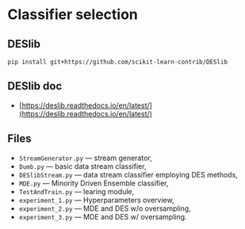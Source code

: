 # Classifier selection

## DESlib

`pip install git+https://github.com/scikit-learn-contrib/DESlib`

## DESlib doc

- [https://deslib.readthedocs.io/en/latest/](https://deslib.readthedocs.io/en/latest/)

## Files

- `StreamGenerator.py` — stream generator,
- `Dumb.py`            — basic data stream classifier,
- `DESlibStream.py`    — data stream classifier employing DES methods,
- `MDE.py`             — Minority Driven Ensemble classifier,
- `TestAndTrain.py`    — learing module,
- `experiment_1.py`    — Hyperparameters overview,
- `experiment_2.py`    — MDE and DES w/o oversampling,
- `experiment_3.py`    — MDE and DES w/ oversampling.

<!--
## Uwagi
-->
<!--
1. Scorer definiowany jest bezpośrednio w klasyfikatorze, tu dla przykładu jako f1_score.
2. Metoda `fit()` klasyfikatora nie wykonuje się w przetwarzaniu ani razu, od początku wykorzystując do uczenia metodę `partial_fit()`. Pozostaje w implementacji tylko dla zaspokojenia minimum niezbędnego, aby scikit-learn traktował go jako poprawny estymator.
3. Do przetwarzania wybrano osiemnaście przykładowych strumieni syntetycznych zawierających problemy binarne o różnej trudności i różnym rodzaju dryfu koncepcji.
4. Każdy ze strumieni ma po sto tysięcy obiektów.
-->
<!--
## Przykładowy przebieg
-->
<!--
![](foo.png)
-->
